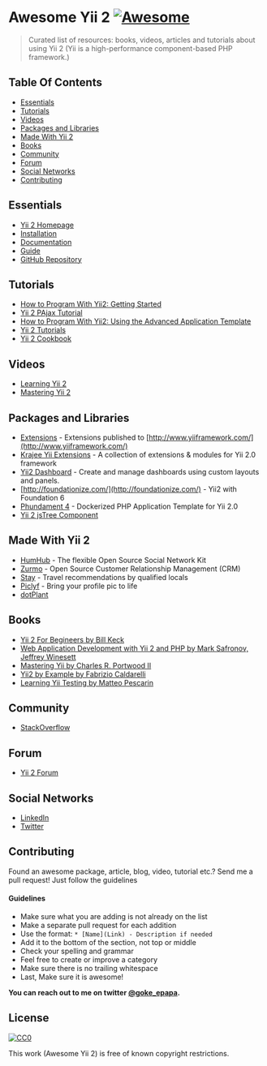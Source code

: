 # Awesome Yii 2 [![Awesome](https://cdn.rawgit.com/sindresorhus/awesome/d7305f38d29fed78fa85652e3a63e154dd8e8829/media/badge.svg)](https://github.com/sindresorhus/awesome)
> Curated list of resources: books, videos, articles and tutorials about using Yii 2 (Yii is a high-performance component-based PHP framework.)

## Table Of Contents
- [Essentials](#essentials)
- [Tutorials](#tutorials)
- [Videos](#videos)
- [Packages and Libraries](#packages-and-libraries)
- [Made With Yii 2](#made-with-yii-2)
- [Books](#books)
- [Community](#community)
- [Forum](#forums)
- [Social Networks](#social-networks)
- [Contributing](#contributing)

## Essentials
* [Yii 2 Homepage](http://www.yiiframework.com/)
* [Installation](http://www.yiiframework.com/download/)
* [Documentation](http://www.yiiframework.com/doc-2.0/index.html)
* [Guide](http://www.yiiframework.com/doc-2.0/guide-index.html)
* [GitHub Repository](https://github.com/yiisoft/yii2)

## Tutorials
* [How to Program With Yii2: Getting Started](http://code.tutsplus.com/tutorials/how-to-program-with-yii2-getting-started--cms-22440)
* [Yii 2 PAjax Tutorial](http://blog.neattutorials.com/yii2-pjax-tutorial/)
* [How to Program With Yii2: Using the Advanced Application Template](http://code.tutsplus.com/tutorials/how-to-program-with-yii2-using-the-advanced-application-template--cms-24994)
* [Yii 2 Tutorials](http://www.learnyii2.com/)
* [Yii 2 Cookbook](https://yii2-cookbook.readthedocs.io/README/)

## Videos
* [Learning Yii 2](https://www.packtpub.com/web-development/learning-yii-2-video)
* [Mastering Yii 2](https://www.packtpub.com/web-development/mastering-yii-2-video)

## Packages and Libraries
* [Extensions](http://www.yiiframework.com/extensions/?tag=yii2) - Extensions published to [http://www.yiiframework.com/](http://www.yiiframework.com/)
* [Krajee Yii Extensions](http://demos.krajee.com/) - A collection of extensions & modules for Yii 2.0 framework
* [Yii2 Dashboard](https://cornernote.github.io/yii2-dashboard/) - Create and manage dashboards using custom layouts and panels.
* [http://foundationize.com/](http://foundationize.com/) - Yii2 with Foundation 6
* [Phundament 4](http://phundament.com/) - Dockerized PHP Application Template for Yii 2.0
* [Yii 2 jsTree Component](http://yiidreamteam.com/yii2/jstree) 

## Made With Yii 2
* [HumHub](https://www.humhub.org/en) - The flexible Open Source Social Network Kit
* [Zurmo](http://zurmo.org/) - Open Source Customer Relationship Management (CRM)
* [Stay](http://www.stay.com/) - Travel recommendations by qualified locals
* [Piclyf](http://piclyf.com/) - Bring your profile pic to life
* [dotPlant](http://dotplant.ru/)

## Books
* [Yii 2 For Begineers by Bill Keck](https://leanpub.com/yii2forbeginners)
* [Web Application Development with Yii 2 and PHP by Mark Safronov, Jeffrey Winesett](https://www.packtpub.com/web-development/web-application-development-yii-2-and-php)
* [Mastering Yii by Charles R. Portwood II](https://www.packtpub.com/web-development/mastering-yii)
* [Yii2 by Example by Fabrizio Caldarelli](https://www.packtpub.com/web-development/yii2-example)
* [Learning Yii Testing by Matteo Pescarin](https://www.packtpub.com/web-development/learning-yii-testing)

## Community
* [StackOverflow](http://stackoverflow.com/questions/tagged/yii2)

## Forum
* [Yii 2 Forum](http://www.yiiframework.com/forum/index.php/forum/4-yii-20/)

## Social Networks
* [LinkedIn](https://www.linkedin.com/groups/1483367/profile)
* [Twitter](https://twitter.com/yiiframework)

## Contributing
Found an awesome package, article, blog, video, tutorial etc.? Send me a pull request! Just follow the guidelines

#### Guidelines

* Make sure what you are adding is not already on the list
* Make a separate pull request for each addition
* Use the format: `* [Name](Link) - Description if needed`
* Add it to the bottom of the section, not top or middle
* Check your spelling and grammar
* Feel free to create or improve a category
* Make sure there is no trailing whitespace
* Last, Make sure it is awesome!

**You can reach out to me on twitter [@goke_epapa](http://twitter.com/goke_epapa).**

## License

[![CC0](https://i.creativecommons.org/p/zero/1.0/88x31.png)](https://creativecommons.org/publicdomain/zero/1.0/)

This work (Awesome Yii 2) is free of known copyright restrictions.